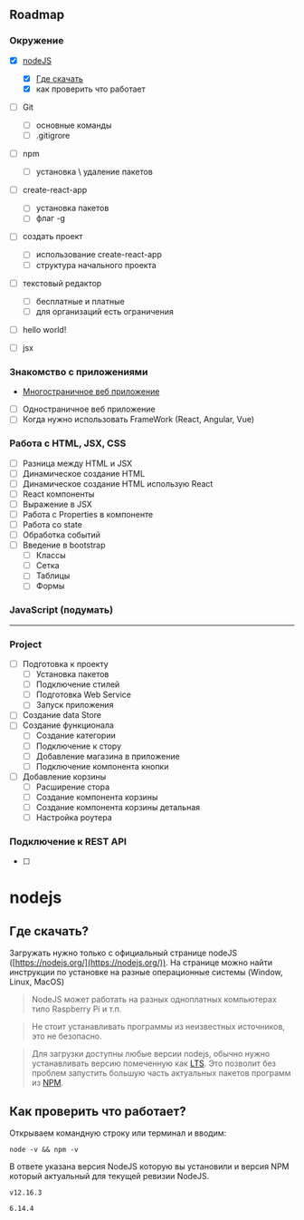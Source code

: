 ## Roadmap
### Окружение
 - [x] [nodeJS](#nodejs)
   - [x] [Где скачать](#Где_скачать)
   - [x] как проверить что работает
 - [ ] Git
   - [ ] основные команды
   - [ ] .gitigrore
 - [ ] npm
   - [ ] установка \ удаление пакетов
 - [ ] create-react-app
   - [ ] установка пакетов
   - [ ] флаг -g
 - [ ] создать проект
   - [ ] использование create-react-app
   - [ ] структура начального проекта
 - [ ] текстовый редактор
   - [ ] бесплатные и платные
   - [ ] для организаций есть ограничения
 - [ ] hello world!
 - [ ] jsx


### Знакомство с приложениями
  - [Многостраничное веб приложение](applicationsTypes/RoundTripApplications.md)
  - [ ] Одностраничное веб приложение
  - [ ] Когда нужно использовать FrameWork (React, Angular, Vue)

### Работа с HTML, JSX, CSS
  - [ ] Разница между HTML и JSX
  - [ ] Динамическое создание HTML
  - [ ] Динамическое создание HTML использую React
  - [ ] React компоненты
  - [ ] Выражение в JSX
  - [ ] Работа с Properties в компоненте
  - [ ] Работа со state
  - [ ] Обработка событий 
  - [ ] Введение в bootstrap
    - [ ] Классы
    - [ ] Сетка
    - [ ] Таблицы
    - [ ] Формы
### JavaScript (подумать)
-------------------------

### Project
  - [ ] Подготовка к проекту
    - [ ] Установка пакетов
    - [ ] Подключение стилей
    - [ ] Подготовка Web Service
    - [ ] Запуск приложения
  - [ ] Создание data Store
  - [ ] Создание функционала
    - [ ] Создание категории
    - [ ] Подключение к стору
    - [ ] Добавление магазина в приложение
    - [ ] Подключение компонента кнопки
  - [ ] Добавление корзины
    - [ ] Расширение стора
    - [ ] Создание компонента корзины
    - [ ] Создание компонента корзины детальная
    - [ ] Настройка роутера
 
 ### Подключение к REST API
  - [ ]
  
# nodejs
  ## Где скачать?
  Загружать нужно только с официальный странице nodeJS ([https://nodejs.org/](https://nodejs.org/)).
  На странице можно найти инструкции по установке на разные операционные системы (Window, Linux, MacOS)
  > NodeJS может работать на разных одноплатных компьютерах типо Raspberry Pi и т.п.

  > Не стоит устанавливать программы из неизвестных источников, это не безопасно.

  > Для загрузки доступны любые версии nodejs, обычно нужно устанавливать версию помеченную как [LTS](https://ru.wikipedia.org/wiki/%D0%94%D0%BE%D0%BB%D0%B3%D0%BE%D1%81%D1%80%D0%BE%D1%87%D0%BD%D0%B0%D1%8F_%D0%BF%D0%BE%D0%B4%D0%B4%D0%B5%D1%80%D0%B6%D0%BA%D0%B0_%D0%BF%D1%80%D0%BE%D0%B3%D1%80%D0%B0%D0%BC%D0%BC%D0%BD%D0%BE%D0%B3%D0%BE_%D0%BE%D0%B1%D0%B5%D1%81%D0%BF%D0%B5%D1%87%D0%B5%D0%BD%D0%B8%D1%8F). Это позволит без проблем запустить большую часть актуальных пакетов программ из [NPM](https://ru.wikipedia.org/wiki/Npm).

  ## Как проверить что работает?
  Открываем командную строку или терминал и вводим: 

  ``` node -v && npm -v ```
  
  В ответе указана версия NodeJS которую вы установили и версия NPM который актуальный для текущей ревизии NodeJS.

  ``` v12.16.3 ``` 

  ``` 6.14.4 ```
  
  


